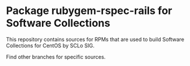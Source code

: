 # Package rubygem-rspec-rails for Software Collections

This repository contains sources for RPMs that are used
to build Software Collections for CentOS by SCLo SIG.

Find other branches for specific sources.
